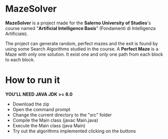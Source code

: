 # MazeSolver
**MazeSolver** is a project made for the **Salerno University of Studies**'s course named "**Artificial Intelligence Basis**" (Fondamenti di Intelligenza Artificiale).

The project can generate random, perfect mazes and the exit is found by using some Search Algorithms studied in the course.
A **Perfect Maze** is a Maze with only one solution. It exist one and only one path from each block to each block.

# How to run it
**YOU'LL NEED JAVA JDK >= 8.0**

* Download the zip
* Open the command prompt
* Change the current directory to the "src" folder 
* Compile the Main class (javac Main.java)
* Execute the Main class (java Main)
* Try out the algorithms implemented clicking on the buttons
